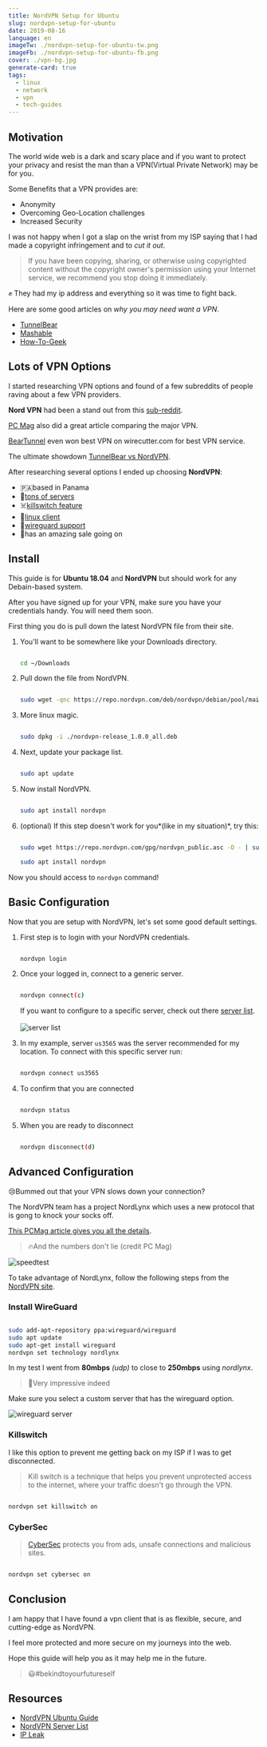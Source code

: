 ```yaml
---
title: NordVPN Setup for Ubuntu
slug: nordvpn-setup-for-ubuntu
date: 2019-08-16
language: en
imageTw: ./nordvpn-setup-for-ubuntu-tw.png
imageFb: ./nordvpn-setup-for-ubuntu-fb.png
cover: ./vpn-bg.jpg
generate-card: true
tags:
  - linux
  - network
  - vpn
  - tech-guides
---
```


## Motivation

The world wide web is a dark and scary place and if you want to protect your privacy and resist the man than a VPN(Virtual Private Network) may be for you.

Some Benefits that a VPN provides are:

- Anonymity
- Overcoming Geo-Location challenges
- Increased Security

I was not happy when I got a slap on the wrist from my ISP saying that I had made a copyright infringement and to _cut it out_.

> If you have been copying, sharing, or otherwise using copyrighted content without the copyright owner's permission using your Internet service, we recommend you stop doing it immediately.

✊ They had my ip address and everything so it was time to fight back.

Here are some good articles on _why you may need want a VPN_.

- [TunnelBear](https://www.tunnelbear.com/blog/always-use-a-vpn/)
- [Mashable](https://mashable.com/article/why-you-need-vpn/)
- [How-To-Geek](https://www.howtogeek.com/133680/htg-explains-what-is-a-vpn/)

## Lots of VPN Options

I started researching VPN options and found of a few subreddits of people raving about a few VPN providers.

**Nord VPN** had been a stand out from this [sub-reddit](https://www.reddit.com/r/VPNTorrents/comments/as2cgo/whats_the_best_vpn_for_torrenting/).

[PC Mag](https://www.pcmag.com/roundup/354396/the-best-vpns-for-bittorrent) also did a great article comparing the major VPN.

[BearTunnel](https://thewirecutter.com/reviews/best-vpn-service/) even won best VPN on wirecutter.com for best VPN service.

The ultimate showdown [TunnelBear vs NordVPN](https://pixelprivacy.com/vpn/reviews/nordvpn-vs-tunnelbear/).

After researching several options I ended up choosing **NordVPN**:

- 🇵🇦based in Panama
- 🌱[tons of servers](https://nordvpn.com/servers/tools/)
- ☠️[killswitch feature](https://nordvpn.com/features/kill-switch-technique/)
- 🐧[linux client](https://support.nordvpn.com/Connectivity/Linux/1325531132/Installing-and-using-NordVPN-on-Debian-Ubuntu-and-Linux-Mint.htm)
- 💪[wireguard support](https://nordvpn.com/blog/nordlynx-protocol-wireguard/)
- 🎅has an amazing sale going on

## Install

This guide is for **Ubuntu 18.04** and **NordVPN** but should work for any Debain-based system.

After you have signed up for your VPN, make sure you have your credentials handy. You will need them soon.

First thing you do is pull down the latest NordVPN file from their site.

1. You'll want to be somewhere like your Downloads directory.

   ```bash

   cd ~/Downloads

   ```

2. Pull down the file from NordVPN.

   ```bash

   sudo wget -qnc https://repo.nordvpn.com/deb/nordvpn/debian/pool/main/nordvpn-release_1.0.0_all.deb

   ```

3. More linux magic.

   ```bash

   sudo dpkg -i ./nordvpn-release_1.0.0_all.deb

   ```

4. Next, update your package list.

   ```bash

   sudo apt update

   ```

5. Now install NordVPN.

   ```bash

   sudo apt install nordvpn

   ```

6. (optional) If this step doesn't work for you*(like in my situation)*, try this:

   ```bash

   sudo wget https://repo.nordvpn.com/gpg/nordvpn_public.asc -O - | sudo apt-key add -

   sudo apt install nordvpn

   ```

Now you should access to `nordvpn` command!

## Basic Configuration

Now that you are setup with NordVPN, let's set some good default settings.

1. First step is to login with your NordVPN credentials.

   ```bash

   nordvpn login

   ```

1. Once your logged in, connect to a generic server.

   ```bash

   nordvpn connect(c)

   ```

   If you want to configure to a specific server, check out there [server list](https://nordvpn.com/servers/tools/).
   <br/><br/>
   ![server list](./server-list.png)

1. In my example, server `us3565` was the server recommended for my location. To connect with this specific server run:

   ```bash

   nordvpn connect us3565

   ```

1. To confirm that you are connected

   ```bash

   nordvpn status

   ```

1. When you are ready to disconnect

   ```bash

   nordvpn disconnect(d)

   ```

## Advanced Configuration

😢Bummed out that your VPN slows down your connection?

The NordVPN team has a project NordLynx which uses a new protocol that is gong to knock your socks off.

[This PCMag article gives you all the details](https://www.pcmag.com/commentary/369921/the-vpn-industry-is-on-the-cusp-of-a-major-breakthrough).

> 🔥And the numbers don't lie (credit PC Mag)

![speedtest](https://assets.pcmag.com/media/images/657776-nordlynx-wireguard-table.png?thumb=y&width=980&height=254)

To take advantage of NordLynx, follow the following steps from the [NordVPN site](https://nordvpn.com/blog/nordlynx-protocol-wireguard/).

### Install WireGuard

```bash

sudo add-apt-repository ppa:wireguard/wireguard
sudo apt update
sudo apt-get install wireguard
nordvpn set technology nordlynx

```

In my test I went from **80mbps** _(udp)_ to close to **250mbps** using _nordlynx_.

> 🚀Very impressive indeed

Make sure you select a custom server that has the wireguard option.

![wireguard server](./wireguard.png)

### Killswitch

I like this option to prevent me getting back on my ISP if I was to get disconnected.

> Kill switch is a technique that helps you prevent unprotected access to the internet, where your traffic doesn't go through the VPN.

```bash

nordvpn set killswitch on

```

### CyberSec

> [CyberSec](https://support.nordvpn.com/General-info/Features/1047407402/What-is-CyberSec.htm) protects you from ads, unsafe connections and malicious sites.

```bash

nordvpn set cybersec on

```

## Conclusion

I am happy that I have found a vpn client that is as flexible, secure, and cutting-edge as NordVPN.

I feel more protected and more secure on my journeys into the web.

Hope this guide will help you as it may help me in the future.

> 😃#bekindtoyourfutureself

## Resources

- [NordVPN Ubuntu Guide](https://support.nordvpn.com/Connectivity/Linux/1325531132/Installing-and-using-NordVPN-on-Debian-Ubuntu-and-Linux-Mint.htm)
- [NordVPN Server List](https://nordvpn.com/servers/tools/)
- [IP Leak](https://ipleak.net/)
